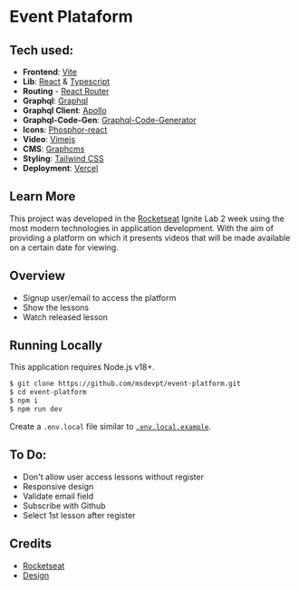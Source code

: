 # Event Plataform

## Tech used:

- **Frontend**: [Vite](https://vitejs.dev/)
- **Lib**: [React](https://reactjs.org/) & [Typescript](https://www.typescriptlang.org/)
- **Routing** - [React Router](https://reactrouter.com/)
- **Graphql**: [Graphql](https://graphql.org/)
- **Graphql Client**: [Apollo](https://www.apollographql.com/)
- **Graphql-Code-Gen**: [Graphql-Code-Generator](https://www.graphql-code-generator.com/)
- **Icons**: [Phosphor-react](https://phosphoricons.com/)
- **Video**: [Vimejs](https://vimejs.com/)
- **CMS**: [Graphcms](https://app.graphcms.com/)
- **Styling**: [Tailwind CSS](https://tailwindcss.com/)
- **Deployment**: [Vercel](https://vercel.com)

## Learn More

This project was developed in the [Rocketseat](https://www.rocketseat.com.br/) Ignite Lab 2 week using the most modern technologies in application development.
With the aim of providing a platform on which it presents videos that will be made available on a certain date for viewing.

## Overview

- Signup user/email to access the platform
- Show the lessons 
- Watch released lesson

## Running Locally

This application requires Node.js v18+.

```bash
$ git clone https://github.com/msdevpt/event-platform.git
$ cd event-platform
$ npm i
$ npm run dev
```

Create a `.env.local` file similar to [`.env.local.example`](https://github.com/msdevpt/event-platform/blob/main/.env.local.example).


## To Do:

- Don't allow user access lessons without register
- Responsive design
- Validate email field
- Subscribe with Github
- Select 1st lesson after register

## Credits

- [Rocketseat](https://www.rocketseat.com.br/) 
- [Design](https://www.figma.com/file/GkllL4054gZE04njpJXyOK/Plataforma-de-evento-Ignite-Lab-Community)